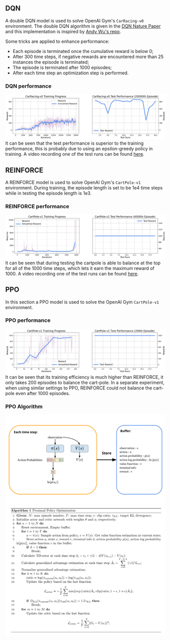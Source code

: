 ## DQN
A double DQN model is used to solve OpenAI Gym's `CarRacing-v0` environment. The double DQN algorithm is given in the [DQN Nature Paper](https://www.nature.com/articles/nature14236) and this implementation is inspired by [Andy Wu's repo](https://github.com/andywu0913/OpenAI-GYM-CarRacing-DQN). 

Some tricks are applied to enhance performance:
* Each episode is terminated once the cumulative reward is below 0;
* After 300 time steps, if negative rewards are encountered more than 25 instances the episode is terminated;
* The episode is terminated after 1000 episodes;
* After each time step an optimization step is performed.

### DQN performance 
![DQN Performance](https://github.com/BolunDai0216/DeepReinforcementLearning/blob/main/HW2/img/carrace_train.png)
It can be seen that the test performance is superior to the training performance, this is probably due to using an epsilon-greedy policy in training. A video recording one of the test runs can be found [here](https://www.youtube.com/watch?v=KQclb-CsLTE).

## REINFORCE
A REINFORCE model is used to solve OpenAI Gym's `CartPole-v1` environment. During training, the episode length is set to be 1e4 time steps while in testing the episode length is 1e3. 

### REINFORCE performance
![REINFORCE Performance](https://github.com/BolunDai0216/DeepReinforcementLearning/blob/main/HW2/img/cartpole.png)
It can be seen that during testing the cartpole is able to balance at the top for all of the 1000 time steps, which lets it earn the maximum reward of 1000. A video recording one of the test runs can be found [here](https://www.youtube.com/watch?v=zldhflojbXc).

## PPO
In this section a PPO model is used to solve the OpenAI Gym `CartPole-v1` environment. 

### PPO performance
![PPO Performance](https://github.com/BolunDai0216/DeepReinforcementLearning/blob/main/HW2/img/cartpole_ppo.png)
It can be seen that its training efficiency is much higher than REINFORCE, it only takes 200 episodes to balance the cart-pole. In a separate experiment, when using similar settings to PPO, REINFORCE could not balance the cart-pole even after 1000 episodes.

### PPO Algorithm
![PPO Each Time Step](https://github.com/BolunDai0216/DeepReinforcementLearning/blob/main/HW2/img/PPO_episode.png)
![PPO Algorithm](https://github.com/BolunDai0216/DeepReinforcementLearning/blob/main/HW2/img/ppo_alg.png)
